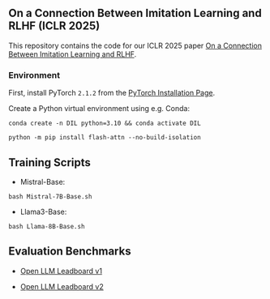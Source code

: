  ## On a Connection Between Imitation Learning and RLHF (ICLR 2025)

This repository contains the code for our ICLR 2025 paper [On a Connection Between Imitation Learning and RLHF](https://openreview.net/forum?id=2QdsjiNXgj). 


### Environment

First, install PyTorch `2.1.2` from the [PyTorch Installation Page](https://pytorch.org/get-started/locally/).

Create a Python virtual environment using e.g. Conda:

```shell
conda create -n DIL python=3.10 && conda activate DIL
```

```shell
python -m pip install flash-attn --no-build-isolation
```

## Training Scripts


* Mistral-Base:
```shell
bash Mistral-7B-Base.sh
```

* Llama3-Base:
```shell
bash Llama-8B-Base.sh
```


## Evaluation Benchmarks


* [Open LLM Leadboard v1](https://huggingface.co/spaces/open-llm-leaderboard-old/open_llm_leaderboard)

* [Open LLM Leadboard v2](https://huggingface.co/spaces/open-llm-leaderboard/open_llm_leaderboard) 




